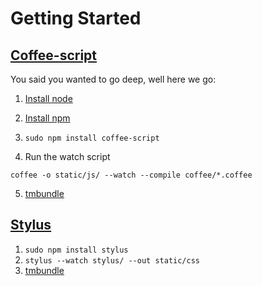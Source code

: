Getting Started
===============

[Coffee-script][1]
------------------

You said you wanted to go deep, well here we go:

1. [Install node][2]

2. [Install npm][3]

3. `sudo npm install coffee-script`

4. Run the watch script

  `coffee -o static/js/ --watch --compile coffee/*.coffee`

5. [tmbundle](5)

[Stylus][4]
-----------

1. `sudo npm install stylus`
2. `stylus --watch stylus/ --out static/css`
3. [tmbundle][6]

[1]: http://jashkenas.github.com/coffee-script/
[2]: http://nodejs.org/#download
[3]: https://github.com/isaacs/npm
[4]: http://learnboost.github.com/stylus/
[5]: https://github.com/jashkenas/coffee-script-tmbundle
[6]: https://github.com/LearnBoost/stylus/tree/master/editors